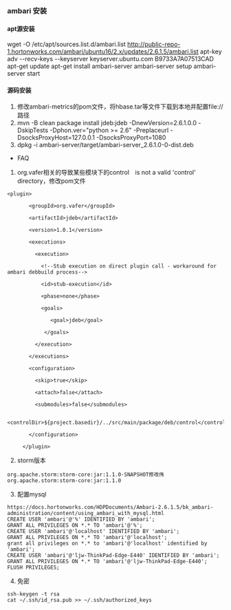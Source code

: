 ### ambari 安装
#### apt源安装
wget -O /etc/apt/sources.list.d/ambari.list http://public-repo-1.hortonworks.com/ambari/ubuntu16/2.x/updates/2.6.1.5/ambari.list
apt-key adv --recv-keys --keyserver keyserver.ubuntu.com B9733A7A07513CAD
apt-get update
apt-get install ambari-server
ambari-server setup
ambari-server start
#### 源码安装
1. 修改ambari-metrics的pom文件，将hbase.tar等文件下载到本地并配置file://路径
2. mvn -B  clean package install jdeb:jdeb -DnewVersion=2.6.1.0.0 -DskipTests -Dphon.ver="python >= 2.6" -Preplaceurl -DsocksProxyHost=127.0.0.1 -DsocksProxyPort=1080
3. dpkg -i ambari-server/target/ambari-server_2.6.1.0-0-dist.deb
- FAQ
1. org.vafer相关的导致某些模块下的control　is not a valid 'control' directory，修改pom文件
```
<plugin>

       <groupId>org.vafer</groupId>

       <artifactId>jdeb</artifactId>

       <version>1.0.1</version>

       <executions>

         <execution>

           <!--Stub execution on direct plugin call - workaround for ambari debbuild process-->

           <id>stub-execution</id>

           <phase>none</phase>

           <goals>

              <goal>jdeb</goal>

            </goals>

         </execution>

       </executions>

       <configuration>

         <skip>true</skip>

         <attach>false</attach>

         <submodules>false</submodules>

         <controlDir>${project.basedir}/../src/main/package/deb/control</controlDir>

       </configuration>

     </plugin>

```
2. storm版本
```
org.apache.storm:storm-core:jar:1.1.0-SNAPSHOT修改伟org.apache.storm:storm-core:jar:1.1.0
```
3. 配置mysql
```
https://docs.hortonworks.com/HDPDocuments/Ambari-2.6.1.5/bk_ambari-administration/content/using_ambari_with_mysql.html
CREATE USER 'ambari'@'%' IDENTIFIED BY 'ambari';
GRANT ALL PRIVILEGES ON *.* TO 'ambari'@'%';
CREATE USER 'ambari'@'localhost' IDENTIFIED BY 'ambari';
GRANT ALL PRIVILEGES ON *.* TO 'ambari'@'localhost';
grant all privileges on *.* to 'ambari'@'localhost' identified by 'ambari';
CREATE USER 'ambari'@'ljw-ThinkPad-Edge-E440' IDENTIFIED BY 'ambari';
GRANT ALL PRIVILEGES ON *.* TO 'ambari'@'ljw-ThinkPad-Edge-E440';
FLUSH PRIVILEGES;
```
4. 免密
```
ssh-keygen -t rsa
cat ~/.ssh/id_rsa.pub >> ~/.ssh/authorized_keys 
```